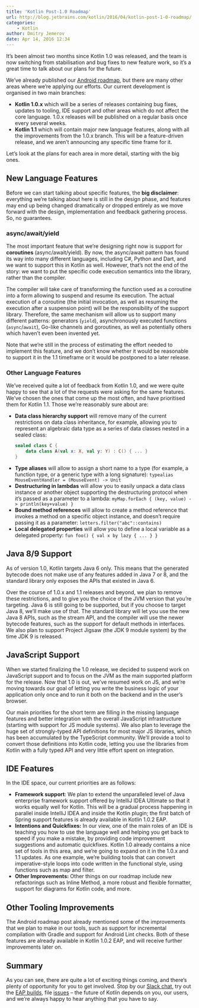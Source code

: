 ```yaml
---
title: 'Kotlin Post-1.0 Roadmap'
url: http://blog.jetbrains.com/kotlin/2016/04/kotlin-post-1-0-roadmap/
categories:
    - Kotlin
author: Dmitry Jemerov
date: Apr 14, 2016 12:34
---
```

It’s been almost two months since Kotlin 1.0 was released, and the team is now switching from stabilisation and bug fixes to new feature work, so it’s a great time to talk about our plans for the future.

We’ve already published our [Android roadmap](http://blog.jetbrains.com/kotlin/2016/03/kotlins-android-roadmap/), but there are many other areas where we’re applying our efforts. Our current development is organised in two main branches:

* **Kotlin 1.0.x** which will be a series of releases containing bug fixes, updates to tooling, IDE support and other areas which do not affect the core language. 1.0.x releases will be published on a regular basis once every several weeks.
* **Kotlin 1.1** which will contain major new language features, along with all the improvements from the 1.0.x branch. This will be a feature-driven release, and we aren’t announcing any specific time frame for it.

Let’s look at the plans for each area in more detail, starting with the big ones.

## New Language Features

Before we can start talking about specific features, the **big disclaimer**: everything we’re talking about here is still in the design phase, and features may end up being changed dramatically or dropped entirely as we move forward with the design, implementation and feedback gathering process. So, no guarantees.

### async/await/yield

The most important feature that we’re designing right now is support for **coroutines** (async/await/yield). By now, the async/await pattern has found its way into many different languages, including C#, Python and Dart, and we want to support this in Kotlin as well. However, that’s not the end of the story: we want to put the specific code execution semantics into the library, rather than the compiler.

The compiler will take care of transforming the function used as a coroutine into a form allowing to suspend and resume its execution. The actual execution of a coroutine (the initial invocation, as well as resuming the execution after a suspension point) will be the responsibility of the support library. Therefore, the same mechanism will allow us to support many different patterns: generators (`yield`), asynchronously executed functions (`async`/`await`), Go-like channels and goroutines, as well as potentially others which haven’t even been invented yet.

Note that we’re still in the process of estimating the effort needed to implement this feature, and we don’t know whether it would be reasonable to support it in the 1.1 timeframe or it would be postponed to a later release.

### Other Language Features

We’ve received quite a lot of feedback from Kotlin 1.0, and we were quite happy to see that a lot of the requests were asking for the same features. We’ve chosen the ones that come up the most often, and have prioritised them for Kotlin 1.1. Those we’re reasonably sure about are:

*   **Data class hierarchy support** will remove many of the current restrictions on data class inheritance, for example, allowing you to represent an algebraic data type as a series of data classes nested in a sealed class:
    ```kotlin
    sealed class C {
        data class A(val x: X, val y: Y) : C() { ... }
    }
    ```
*   **Type aliases** will allow to assign a short name to a type (for example, a function type, or a generic type with a long signature):
    `typealias MouseEventHandler = (MouseEvent) -> Unit`
*   **Destructuring in lambdas** will allow you to easily unpack a data class instance or another object supporting the destructuring protocol when it’s passed as a parameter to a lambda:
    `myMap.forEach { (key, value) -> println(key+value) }`
*   **Bound method references** will allow to create a method reference that invokes a method on a specific object instance, and doesn’t require passing it as a parameter:
    `letters.filter("abc"::contains)`
*   **Local delegated properties** will allow you to define a local variable as a delegated property:
    `fun foo() { val x by lazy { ... } }`

## Java 8/9 Support

As of version 1.0, Kotlin targets Java 6 only. This means that the generated bytecode does not make use of any features added in Java 7 or 8, and the standard library only exposes the APIs that existed in Java 6.

Over the course of 1.0.x and 1.1 releases and beyond, we plan to remove these restrictions, and to give you the choice of the JVM version that you’re targeting. Java 6 is still going to be supported, but if you choose to target Java 8, we’ll make use of that. The standard library will let you use the new Java 8 APIs, such as the stream API, and the compiler will use the newer bytecode features, such as the support for default methods in interfaces. We also plan to support Project Jigsaw (the JDK 9 module system) by the time JDK 9 is released.

## JavaScript Support

When we started finalizing the 1.0 release, we decided to suspend work on JavaScript support and to focus on the JVM as the main supported platform for the release. Now that 1.0 is out, we’ve resumed work on JS, and we’re moving towards our goal of letting you write the business logic of your application only once and to run it both on the backend and in the user’s browser.

Our main priorities for the short term are filling in the missing language features and better integration with the overall JavaScript infrastructure (starting with support for JS module systems). We also plan to leverage the huge set of strongly-typed API definitions for most major JS libraries, which has been accumulated by the TypeScript community. We’ll provide a tool to convert those definitions into Kotlin code, letting you use the libraries from Kotlin with a fully typed API and very little effort spent on integration.

## IDE Features

In the IDE space, our current priorities are as follows:

* **Framework support**: We plan to extend the unparalleled level of Java enterprise framework support offered by IntelliJ IDEA Ultimate so that it works equally well for Kotlin. This will be a gradual process happening in parallel inside IntelliJ IDEA and inside the Kotlin plugin; the first batch of Spring support features is already available in Kotlin 1.0.2 EAP.
* **Intentions and Quickfixes:** In our view, one of the main roles of an IDE is teaching you how to use the language well and helping you get back to speed if you make a mistake, by providing code improvement suggestions and automatic quickfixes. Kotlin 1.0 already contains a nice set of tools in this area, and we’re going to expand on it in the 1.0.x and 1.1 updates. As one example, we’re building tools that can convert imperative-style loops into code written in the functional style, using functions such as map and filter.
* **Other Improvements:** Other things on our roadmap include new refactorings such as Inline Method, a more robust and flexible formatter, support for diagrams for Kotlin code, and more.

## Other Tooling Improvements

The Android roadmap post already mentioned some of the improvements that we plan to make in our tools, such as support for incremental compilation with Gradle and support for Android Lint checks. Both of these features are already available in Kotlin 1.0.2 EAP, and will receive further improvements later on.

## Summary

As you can see, there are quite a lot of exciting things coming, and there’s plenty of opportunity for you to get involved. Stop by our [Slack chat](http://kotlinslackin.herokuapp.com/), try out the [EAP builds](https://discuss.kotlinlang.org/c/eap), file [issues](http://youtrack.jetbrains.com/issues/KT) – the future of Kotlin depends on you, our users, and we’re always happy to hear anything that you have to say.
